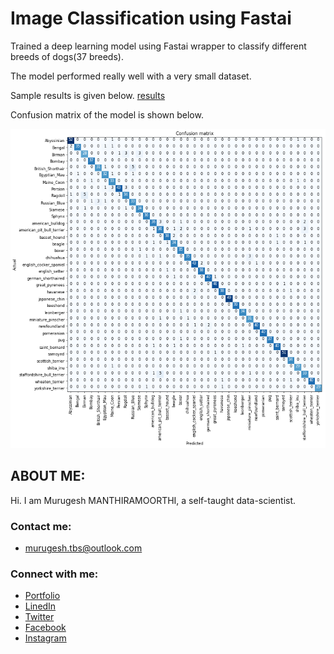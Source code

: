 # Image Classification using Fastai

Trained a deep learning model using Fastai wrapper to classify different breeds of dogs(37 breeds).

The model performed really well with a very small dataset. 

Sample results is given below.
[results](https://github.com/murugeshmanthiramoorthi/Image_classification_using_fastai/blob/master/results.png)

Confusion matrix of the model is shown below. 

![Confusion_matrix](https://github.com/murugeshmanthiramoorthi/Image_classification_using_fastai/blob/master/confusion_matrix.png)

## ABOUT ME:
Hi. I am Murugesh MANTHIRAMOORTHI, a self-taught data-scientist. 

### Contact me:

* [murugesh.tbs@outlook.com](mailto:murugesh.tbs@outlook.com)

### Connect with me:

* [Portfolio](https://murugeshmanthiramoorthi.github.io/)
* [LinedIn](https://www.linkedin.com/in/murugesh-manthiramoorthi/)
* [Twitter](https://twitter.com/murugesh__m)
* [Facebook](https://www.facebook.com/murugeshmanthiramoorthi/)
* [Instagram](https://www.instagram.com/murugesh__m/)
